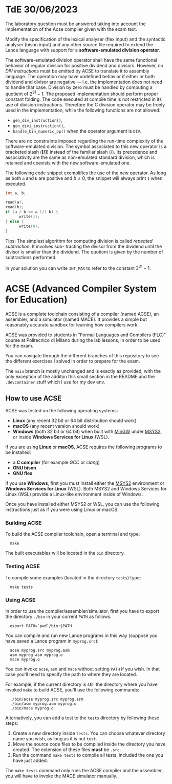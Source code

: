 # TdE 30/06/2023

The laboratory question must be answered taking into account the implementation of the Acse
compiler given with the exam text.

Modify the specification of the lexical analyser (flex input) and the syntactic analyser (bison input)
and any other source file required to extend the Lance language with support for a __software-emulated
division operator__.

The software-emulated division operator shall have the same functional behavior of regular division
for positive dividend and divisors. However, _no DIV instructions_ must be emitted by ACSE to translate
it to assembly language. The operation may have undefined behavior if either or both dividend and
divisor are negative — i.e. the implementation does not need to handle that case. Division by zero must
be handled by computing a quotient of $2^{31} − 1$. The proposed implementation should perform proper
constant folding. The code executed at compile time is not restricted in its use of division instructions.
Therefore the C division operator may be freely used in the implementation, while the following functions
are not allowed:
- `gen_div_instruction()`,
- `gen_divi_instruction()`,
- `handle_bin_numeric_op()` when the operator argument is `DIV`.

There are no constraints imposed regarding the run-time complexity of the software-emulated division.
The symbol associated to this new operator is a bracketed slash (__[/]__) instead of the familiar slash
(/). Its precedence and associativity are the same as non-emulated standard division, which is retained
and coexists with the new software-emulated one.

The following code snippet exemplifies the use of the new operator. As long as both `a` and `b` are
positive and $b \neq 0$, the snippet will always print `1` when executed.
```c
int a, b;

read(a);
read(b);
if (a / b == a [/] b) {
      write(1);
} else {
      write(0);
}
```

Tips: The simplest algorithm for computing division is called _repeated subtraction_. It involves sub-
tracting the divisor from the dividend until the divisor is smaller than the dividend. The quotient is
given by the number of subtractions performed.

In your solution you can write `INT_MAX` to refer to the constant $2^{31} − 1$.

# ACSE (Advanced Compiler System for Education)

ACSE is a complete toolchain consisting of a compiler (named ACSE), an
assembler, and a simulator (named MACE). It provides a simple but reasonably
accurate sandbox for learning how compilers work.

ACSE was provided to students in "Formal Languages and Compilers (FLC)" course 
at Politecnico di Milano during the lab lessons, in order to be used
for the exam.

You can navigate through the different branches of this repository to see the 
different exercises I solved in order to prepare for the exam.

The `main` branch is mostly unchanged and is exactly as provided, with the only
exception of the additon this small section in the README and the `.devcontainer`
stuff which I use for my dev env.

## How to use ACSE

ACSE was tested on the following operating systems:

- **Linux** (any recent 32 bit or 64 bit distribution should work)
- **macOS** (any recent version should work)
- **Windows** (both 32 bit or 64 bit) when built with
  [MinGW](http://www.mingw.org) under [MSYS2](https://www.msys2.org), or inside
  **Windows Services for Linux** (WSL).

If you are using **Linux** or **macOS**, ACSE requires the following programs
to be installed:

- a **C compiler** (for example *GCC* or *clang*)
- **GNU bison**
- **GNU flex**

If you use **Windows**, first you must install either the
[MSYS2](https://www.msys2.org) environment or **Windows Services for Linux**
(WSL). Both MSYS2 and Windows Services for Linux (WSL) provide a Linux-like
environment inside of Windows.

Once you have installed either MSYS2 or WSL, you can use the following
instructions just as if you were using Linux or macOS.

### Building ACSE

To build the ACSE compiler toolchain, open a terminal and type:

      make

The built executables will be located in the `bin` directory.

### Testing ACSE

To compile some examples (located in the directory `tests`) type:

      make tests

### Using ACSE

In order to use the compiler/assembler/simulator, first you have
to export the directory `./bin` in your current `PATH` as follows:

      export PATH=`pwd`/bin:$PATH

You can compile and run new Lance programs in this way (suppose you
have saved a Lance program in `myprog.src`):

      acse myprog.src myprog.asm
      asm myprog.asm myprog.o
      mace myprog.o

You can invoke `acse`, `asm` and `mace` without setting `PATH` if you wish. In
that case you'll need to specify the path to where they are located.

For example, if the current directory is still the directory where you have
invoked `make` to build ACSE, you'll use the following commands:

      ./bin/acse myprog.src myprog.asm
      ./bin/asm myprog.asm myprog.o
      ./bin/mace myprog.o

Alternatively, you can add a test to the `tests` directory by following these
steps:

1. Create a new directory inside `tests`. You can choose whatever directory
   name you wish, as long as it is not `test`.
2. Move the source code files to be compiled inside the directory you have
   created. The extension of these files **must** be `.src`.
3. Run the command `make tests` to compile all tests, included the one you have
   just added.
   
The `make tests` command only runs the ACSE compiler and the assembler, you
will have to invoke the MACE simulator manually.
